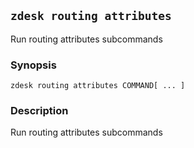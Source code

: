 ## `zdesk routing attributes`

Run routing attributes subcommands

### Synopsis

    zdesk routing attributes COMMAND[ ... ]

### Description

Run routing attributes subcommands

